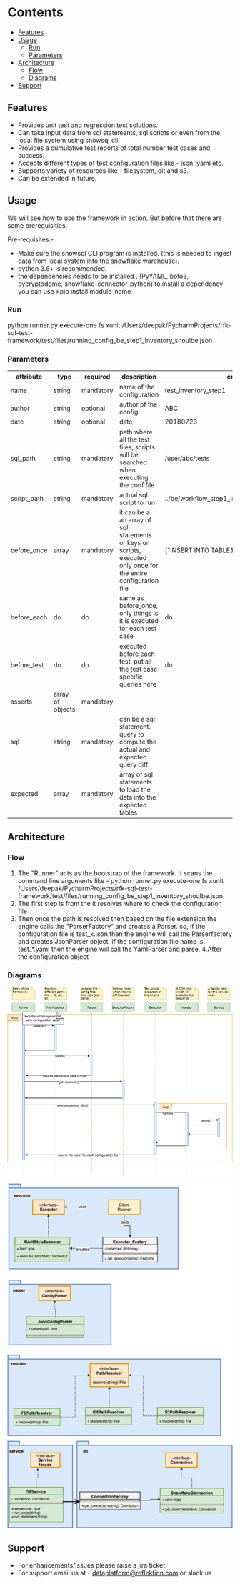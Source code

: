 Contents
=========
 * [Features](#features)
 * [Usage](#usage)
   * [Run](#run)
   * [Parameters](#parameters)
 * [Architecture](#architecture)
   * [Flow](#flow)
   * [Diagrams](#diagrams)
 * [Support](#support)
 
   
 
 
 
Features
--------
 
- Provides unit test and regression test solutions.
- Can take input data from sql statements, sql scripts or even from the local file system using snowsql cli.
- Provides a cumulative test reports of total number test cases and success.
- Accepts different types of test configuration files like - json, yaml etc.
- Supports variety of resources like - filesystem, git and s3.
- Can be extended in future. 


Usage
-----

We will see how to use the framework in action. But before that there are some prerequisities.

Pre-requisites:-
 - Make sure the snowsql CLI program is installed. (this is needed to ingest data from local system into the snowflake warehouse).
 - python 3.6+ is recommended.
 - the dependencies needs to be installed . (PyYAML, boto3, pycryptodome, snowflake-connector-python)
   to install a dependency you can use >pip install module_name

### Run
python runner.py execute-one fs xunit /Users/deepak/PycharmProjects/rfk-sql-test-framework/test/files/running_config_be_step1_inventory_shoulbe.json

### Parameters

|  attribute|type  |required |                description 					                                      |              example |
|-----------|------|---------|-----------------------------------------------------------------------|----------------------|
| name 		|string  |mandatory | name of the configuration | test_inventory_step1 |
|author |string|optional | author of the config | ABC |
|date | string | optional | date | 20180723 |
|sql_path |string | mandatory | path where all the test files, scripts will be searched when executing the conf file | /user/abc/tests |
|script_path | string | mandatory | actual sql script to run | ../be/workflow_step1_inventory_triggers_hourly.sql
| before_once | array| mandatory| it can be a an array of sql statements or keys or scripts, executed only once for the entire configuration file| ["INSERT INTO TABLE1..","$INSERT2"]
| before_each| do | do | same as before_once, only things is it is executed for each test case | do|
| before_test | do | do | executed before each test. put all the test case specific queries here | do |
|asserts | array of objects | mandatory | | |
|sql | string | mandatory | can be a sql statement. query to compute the actual and expected query diff | |
|expected | array | mandatory | array of sql statements to load the data into the expected tables | |


Architecture
------------

### Flow
 1. The "Runner" acts as  the bootstrap of the framework. It scans the command line arguments like - python runner.py execute-one fs xunit /Users/deepak/PycharmProjects/rfk-sql-test-framework/test/files/running_config_be_step1_inventory_shoulbe.json
 2. The first step is from the it resolves where to check the configuration file
 3. Then once the path is resolved then based on the file extension the engine calls the "ParserFactory" and creates a Parser.
 	so, if the configuration file is test_x.json then the engine will call the Parserfactory and creates JsonParser object.
 	if the configuration file name is test_*.yaml then the engine will call the YamlParser and parse.
 4.After the configuration object 

### Diagrams

![alt text](docs/test_framework_seq_diagram.png "seq diagram")
![class_diagram](docs/test_framework_class_diagram-Page-2.jpg)
 
 Support
 -------
 - For enhancements/issues please raise a jira ticket.
 - For support email us at - dataplatform@reflektion.com or slack us



